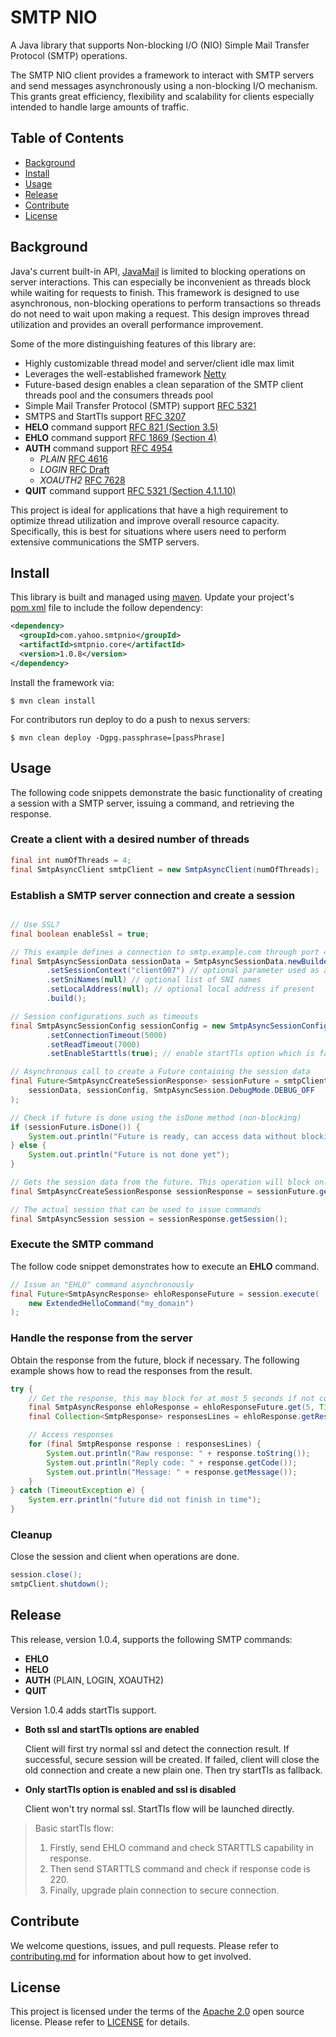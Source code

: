 # SMTP NIO

A Java library that supports Non-blocking I/O (NIO) Simple Mail Transfer Protocol (SMTP) operations.

The SMTP NIO client provides a framework to interact with SMTP servers and send messages asynchronously using a non-blocking I/O mechanism. This grants great efficiency, flexibility and scalability for clients especially intended to handle large amounts of traffic.


## Table of Contents

- [Background](#background)
- [Install](#install)
- [Usage](#usage)
- [Release](#release)
- [Contribute](#contribute)
- [License](#license)


## Background

Java's current built-in API, [JavaMail](https://www.oracle.com/technetwork/java/javamail/index.html) is limited to blocking operations on server interactions. This can especially be inconvenient as threads block while waiting for requests to finish. This framework is designed to use asynchronous, non-blocking operations to perform transactions so threads do not need to wait upon making a request. This design improves thread utilization and provides an overall performance improvement.


Some of the more distinguishing features of this library are:
- Highly customizable thread model and server/client idle max limit
- Leverages the well-established framework [Netty](https://netty.io/)
- Future-based design enables a clean separation of the SMTP client threads pool and the consumers threads pool
- Simple Mail Transfer Protocol (SMTP) support [RFC 5321](https://tools.ietf.org/html/rfc5321)
- SMTPS and StartTls support [RFC 3207](https://tools.ietf.org/html/rfc3207)
- **HELO** command support [RFC 821 (Section 3.5)](https://tools.ietf.org/html/rfc821#section-3.5)
- **EHLO** command support [RFC 1869 (Section 4)](https://tools.ietf.org/html/rfc1869#section-4)
- **AUTH** command support [RFC 4954](https://tools.ietf.org/html/rfc4954)
  - *PLAIN* [RFC 4616](https://tools.ietf.org/html/rfc4616)
  - *LOGIN* [RFC Draft](https://www.ietf.org/archive/id/draft-murchison-sasl-login-00.txt)
  - *XOAUTH2* [RFC 7628](https://tools.ietf.org/html/rfc7628)
- **QUIT** command support [RFC 5321 (Section 4.1.1.10)](https://tools.ietf.org/html/rfc5321#section-4.1.1.10)


This project is ideal for applications that have a high requirement to optimize thread utilization and improve overall resource capacity. Specifically, this is best for situations where users need to perform extensive communications the SMTP servers.
 
## Install

This library is built and managed using [maven](https://maven.apache.org/what-is-maven.html). Update your project's [pom.xml](https://maven.apache.org/guides/introduction/introduction-to-the-pom.html) file to include the follow dependency:
```xml
<dependency>
  <groupId>com.yahoo.smtpnio</groupId>
  <artifactId>smtpnio.core</artifactId>
  <version>1.0.8</version>
</dependency>
```

Install the framework via:
```shell script
$ mvn clean install
```

For contributors run deploy to do a push to nexus servers:

```shell script
$ mvn clean deploy -Dgpg.passphrase=[passPhrase]
```

## Usage

The following code snippets demonstrate the basic functionality of creating a session with a SMTP server, issuing a command, and retrieving the response.

### Create a client with a desired number of threads
```java
final int numOfThreads = 4;
final SmtpAsyncClient smtpClient = new SmtpAsyncClient(numOfThreads);
```
### Establish a SMTP server connection and create a session
```java

// Use SSL?
final boolean enableSsl = true;

// This example defines a connection to smtp.example.com through port 465 over SSL
final SmtpAsyncSessionData sessionData = SmtpAsyncSessionData.newBuilder("smtp.example.com", 465, enableSsl)
        .setSessionContext("client007") // optional parameter used as an ID for debugging purposes
        .setSniNames(null) // optional list of SNI names
        .setLocalAddress(null); // optional local address if present
        .build();

// Session configurations such as timeouts
final SmtpAsyncSessionConfig sessionConfig = new SmtpAsyncSessionConfig()
        .setConnectionTimeout(5000)
        .setReadTimeout(7000)
        .setEnableStarttls(true); // enable startTls option which is false by default

// Asynchronous call to create a Future containing the session data
final Future<SmtpAsyncCreateSessionResponse> sessionFuture = smtpClient.createSession(
    sessionData, sessionConfig, SmtpAsyncSession.DebugMode.DEBUG_OFF
);

// Check if future is done using the isDone method (non-blocking)
if (sessionFuture.isDone()) {
    System.out.println("Future is ready, can access data without blocking");
} else {
    System.out.println("Future is not done yet");
}

// Gets the session data from the future. This operation will block only if future is not yet complete
final SmtpAsyncCreateSessionResponse sessionResponse = sessionFuture.get();

// The actual session that can be used to issue commands
final SmtpAsyncSession session = sessionResponse.getSession();

```

### Execute the SMTP command
The follow code snippet demonstrates how to execute an **EHLO** command.

```java
// Issue an "EHLO" command asynchronously
final Future<SmtpAsyncResponse> ehloResponseFuture = session.execute(
    new ExtendedHelloCommand("my_domain")
);
```

### Handle the response from the server
Obtain the response from the future, block if necessary. The following example shows how to read the responses from the result.

```java
try {
    // Get the response, this may block for at most 5 seconds if not completed already
    final SmtpAsyncResponse ehloResponse = ehloResponseFuture.get(5, TimeUnit.SECONDS);
    final Collection<SmtpResponse> responsesLines = ehloResponse.getResponseLines();

    // Access responses
    for (final SmtpResponse response : responsesLines) {
        System.out.println("Raw response: " + response.toString());
        System.out.println("Reply code: " + response.getCode());
        System.out.println("Message: " + response.getMessage());
    }
} catch (TimeoutException e) {
    System.err.println("future did not finish in time");
}
```

### Cleanup

Close the session and client when operations are done.
```java
session.close();
smtpClient.shutdown();
```

## Release

This release, version 1.0.4, supports the following SMTP commands:
- **EHLO**
- **HELO**
- **AUTH** (PLAIN, LOGIN, XOAUTH2)
- **QUIT**

Version 1.0.4 adds startTls support.
- **Both ssl and startTls options are enabled**

     Client will first try normal ssl and detect the connection result. If successful, secure session will be created. If failed, client will close the old connection and create a new plain one. Then try startTls as fallback. 

- **Only startTls option is enabled and ssl is disabled**

     Client won't try normal ssl. StartTls flow will be launched directly.

> Basic startTls flow:
> 1. Firstly, send EHLO command and check STARTTLS capability in response.
> 2. Then send STARTTLS command and check if response code is 220.
> 3. Finally, upgrade plain connection to secure connection.



## Contribute

We welcome questions, issues, and pull requests. Please refer to [contributing.md](Contributing.md) for information about how to get involved. 

## License

This project is licensed under the terms of the [Apache 2.0](http://www.apache.org/licenses/LICENSE-2.0) open source license. Please refer to [LICENSE](LICENSE) for details.

